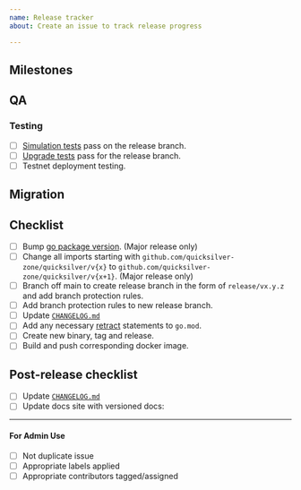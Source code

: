 ```yaml
---
name: Release tracker
about: Create an issue to track release progress

---
```


<!-- < < < < < < < < < < < < < < < < < < < < < < < < < < < < < < < < < ☺ 
v                            ✰  Thanks for opening an issue! ✰    
v    Before smashing the submit button please review the template.
v    Word of caution: poorly thought-out proposals may be rejected 
v                     without deliberation 
☺ > > > > > > > > > > > > > > > > > > > > > > > > > > > > > > > > >  -->

## Milestones

<!-- Links to alpha, beta, RC or final milestones -->

## QA

### Testing

<!-- List of tests that need be performed with previous
versions of quicksilver to guarantee that no regression is introduced -->

- [ ] [Simulation tests](https://github.com/quicksilver-zone/quicksilver/tree/main/test/simulation) pass on the release branch.
- [ ] [Upgrade tests](https://github.com/quicksilver-zone/quicksilver/tree/main/app) pass for the release branch.
- [ ] Testnet deployment testing.

## Migration

<!-- Link to migration document -->

## Checklist

<!-- Remove any items that are not applicable. -->

- [ ] Bump [go package version](https://github.com/quicksilver-zone/quicksilver/blob/main/go.mod#L3). (Major release only)
- [ ] Change all imports starting with `github.com/quicksilver-zone/quicksilver/v{x}` to `github.com/quicksilver-zone/quicksilver/v{x+1}`. (Major release only)
- [ ] Branch off main to create release branch in the form  of `release/vx.y.z` and add branch protection rules.
- [ ] Add branch protection rules to new release branch.
- [ ] Update [`CHANGELOG.md`](https://github.com/quicksilver-zone/quicksilver/blob/main/CHANGELOG.md)
- [ ] Add any necessary [retract](https://go.dev/ref/mod#go-mod-file-retract) statements to `go.mod`.
- [ ] Create new binary, tag and release.
- [ ] Build and push corresponding docker image.

## Post-release checklist

- [ ] Update [`CHANGELOG.md`](https://github.com/quicksilver-zone/quicksilver/blob/main/CHANGELOG.md)
- [ ] Update docs site with versioned docs:
____

#### For Admin Use

- [ ] Not duplicate issue
- [ ] Appropriate labels applied
- [ ] Appropriate contributors tagged/assigned